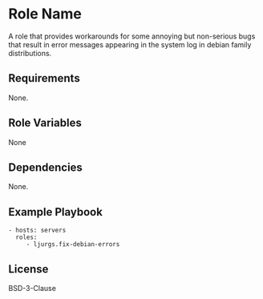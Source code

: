 Role Name
=========

A role that provides workarounds for some annoying but non-serious bugs that result in error messages appearing in the system log in debian family distributions.

Requirements
------------

None.

Role Variables
--------------

None

Dependencies
------------

None.

Example Playbook
----------------

    - hosts: servers
      roles:
         - ljurgs.fix-debian-errors

License
-------

BSD-3-Clause
